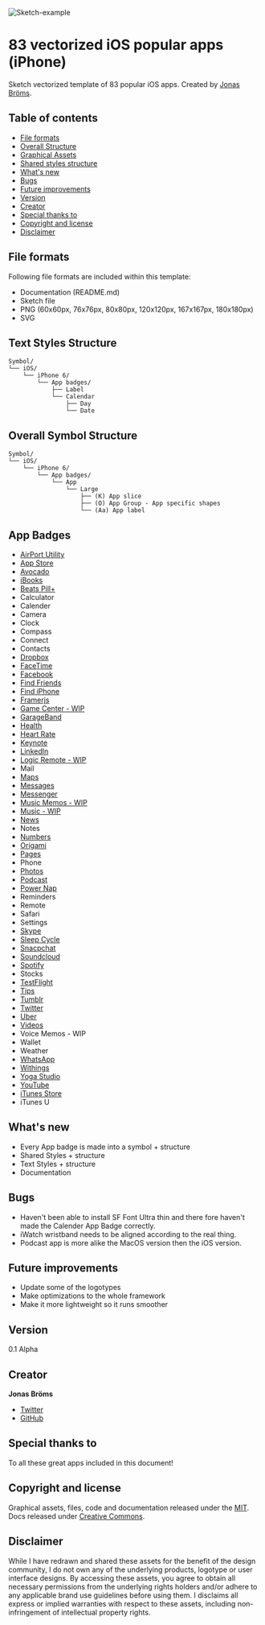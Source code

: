 ![Sketch-example](images/header.png)
# 83 vectorized iOS popular apps (iPhone)
Sketch vectorized template of 83 popular iOS apps.
Created by [Jonas Bröms](https://twitter.com/jonasbroms).

## Table of contents
* [File formats](#file-formats)
* [Overall Structure](#overall-structure)
* [Graphical Assets](#graphical-assets)
* [Shared styles structure](#shared-styles-structure)
* [What's new](#whats-new)
* [Bugs](#bugs)
* [Future improvements](#future-improvements)
* [Version](#version)
* [Creator](#creator)
* [Special thanks to](#special-thanks-to)
* [Copyright and license](#copyright-and-license)
* [Disclaimer](#disclaimer)

## File formats
Following file formats are included within this template:
* Documentation (README.md)
* Sketch file
* PNG (60x60px, 76x76px, 80x80px, 120x120px, 167x167px, 180x180px)
* SVG

## Text Styles Structure
```
Symbol/
└── iOS/
    └── iPhone 6/
        └── App badges/
            ├── Label
            └── Calendar
                ├── Day
                └── Date
```

## Overall Symbol Structure
```
Symbol/
└── iOS/
    └── iPhone 6/
        └── App badges/
            └── App
                └── Large
                    ├── (K) App slice
                    ├── (O) App Group - App specific shapes
                    └── (Aa) App label
```

## App Badges
* [AirPort Utility](https://itunes.apple.com/us/app/airport-utility/id427276530?mt=8)
* [App Store](https://www.apple.com/appstore)
* [Avocado](http://avocode.com/)
* [iBooks](http://www.apple.com/ibooks/)
* [Beats Pill+](https://itunes.apple.com/us/app/beats-pill+/id1005829608?mt=8)
* Calculator
* Calender
* Camera
* Clock
* Compass
* Connect
* Contacts
* [Dropbox](https://itunes.apple.com/us/app/dropbox/id327630330?mt=8)
* [FaceTime](http://www.apple.com/ios/facetime/)
* [Facebook](https://itunes.apple.com/en/app/facebook/id284882215?mt=8)
* [Find Friends](https://itunes.apple.com/en/app/find-my-friends/id466122094?mt=8)
* [Find iPhone](https://itunes.apple.com/en/app/find-my-iphone/id376101648?mt=8)
* [Framerjs](http://framerjs.com/)
* [Game Center - WIP](https://developer.apple.com/game-center/)
* [GarageBand](https://itunes.apple.com/en/app/garageband/id408709785?mt=8)
* [Health](http://www.apple.com/ios/health/)
* [Heart Rate](https://itunes.apple.com/us/app/sleep-cycle-heart-rate/id813503318?mt=8)
* [Keynote](http://www.apple.com/ios/keynote/)
* [LinkedIn](https://itunes.apple.com/en/app/linkedin/id288429040?mt=8)
* [Logic Remote - WIP](https://itunes.apple.com/us/app/logic-remote/id638394624?mt=8)
* Mail
* [Maps](http://www.apple.com/ios/maps/)
* [Messages](http://www.apple.com/ios/messages/)
* [Messenger](https://itunes.apple.com/us/app/messenger/id454638411?mt=8)
* [Music Memos - WIP](http://www.apple.com/music-memos/)
* [Music - WIP](http://www.apple.com/music/)
* [News](http://www.apple.com/news/)
* Notes
* [Numbers](http://www.apple.com/ios/numbers/)
* [Origami](https://itunes.apple.com/us/app/origami-live-design-prototyping/id942636206?mt=8)
* [Pages](http://www.apple.com/ios/pages/)
* Phone
* [Photos](http://www.apple.com/ios/photos/)
* [Podcast](https://www.apple.com/support/ios/podcasts/)
* [Power Nap](https://itunes.apple.com/us/app/sleep-cycle-power-nap/id813493308?mt=8)
* Reminders
* Remote
* Safari
* Settings
* [Skype](https://itunes.apple.com/en/app/skype-for-iphone/id304878510?mt=8)
* [Sleep Cycle](https://itunes.apple.com/en/app/sleep-cycle-alarm-clock/id320606217?mt=8)
* [Snacpchat](https://itunes.apple.com/en/app/snapchat/id447188370?mt=8)
* [Soundcloud](https://itunes.apple.com/us/app/soundcloud-music-audio/id336353151?mt=8)
* [Spotify](https://itunes.apple.com/cy/app/spotify-music/id324684580?mt=8)
* Stocks
* [TestFlight](https://itunes.apple.com/cy/app/testflight/id899247664?mt=8)
* [Tips](https://tips.apple.com/en-us/ios/iphone)
* [Tumblr](https://itunes.apple.com/us/app/tumblr/id305343404?mt=8)
* [Twitter](https://itunes.apple.com/en/app/twitter/id333903271?mt=8)
* [Uber](https://itunes.apple.com/us/app/uber/id368677368?mt=8)
* [Videos](http://www.apple.com/ios/videos/)
* Voice Memos - WIP
* Wallet
* Weather
* [WhatsApp](https://itunes.apple.com/cy/app/whatsapp-messenger/id310633997?mt=8)
* [Withings](https://itunes.apple.com/us/app/health-mate-steps-tracker/id542701020?mt=8)
* [Yoga Studio](https://itunes.apple.com/us/app/yoga-studio/id567767430?mt=8)
* [YouTube](https://itunes.apple.com/cy/app/youtube/id544007664?mt=8)
* [iTunes Store](https://itunes.apple.com/en/app/apple-store/id375380948?mt=8)
* iTunes U

## What's new
* Every App badge is made into a symbol + structure
* Shared Styles + structure
* Text Styles + structure
* Documentation

## Bugs
* Haven't been able to install SF Font Ultra thin and there fore haven't made the Calender App Badge correctly.
* iWatch wristband needs to be aligned according to the real thing.
* Podcast app is more alike the MacOS version then the iOS version.

## Future improvements
* Update some of the logotypes
* Make optimizations to the whole framework
* Make it more lightweight so it runs smoother

## Version
0.1 Alpha

## Creator
**Jonas Bröms**
* [Twitter](https://twitter.com/jonasbroms)
* [GitHub](https://github.com/bromso)

## Special thanks to
To all these great apps included in this document!

## Copyright and license
Graphical assets, files, code and documentation released under the [MIT](LICENSE). Docs released under [Creative Commons](https://creativecommons.org/licenses/by/3.0/).

## Disclaimer
While I have redrawn and shared these assets for the benefit of the design community, I do not own any of the underlying products, logotype or user interface designs. By accessing these assets, you agree to obtain all necessary permissions from the underlying rights holders and/or adhere to any applicable brand use guidelines before using them. I disclaims all express or implied warranties with respect to these assets, including non-infringement of intellectual property rights.
